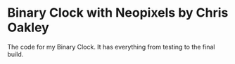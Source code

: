 # Binary Clock with Neopixels by Chris Oakley

The code for my Binary Clock. It has everything from testing to the final build.
